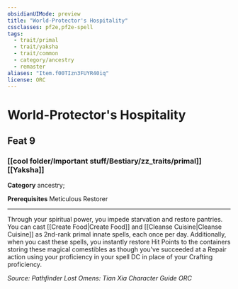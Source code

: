 ```yaml
---
obsidianUIMode: preview
title: "World-Protector's Hospitality"
cssclasses: pf2e,pf2e-spell
tags:
  - trait/primal
  - trait/yaksha
  - trait/common
  - category/ancestry
  - remaster
aliases: "Item.f00TIzn3FUYR40iq"
license: ORC
---
```

# World-Protector's Hospitality
## Feat 9
### [[cool folder/Important stuff/Bestiary/zz_traits/primal]][[Yaksha]]

**Category** ancestry; 



**Prerequisites** Meticulous Restorer
* * *
Through your spiritual power, you impede starvation and restore pantries. You can cast [[Create Food|Create Food]] and [[Cleanse Cuisine|Cleanse Cuisine]] as 2nd-rank primal innate spells, each once per day. Additionally, when you cast these spells, you instantly restore Hit Points to the containers storing these magical comestibles as though you've succeeded at a Repair action using your proficiency in your spell DC in place of your Crafting proficiency.

*Source: Pathfinder Lost Omens: Tian Xia Character Guide*
*ORC*